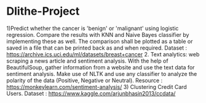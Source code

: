 # Dlithe-Project
1)Predict
whether the cancer is 'benign' or 'malignant' using logistic regression. Compare the results with KNN and Naive Bayes classifier by implementing these as well. The comparison shall be plotted as a table or saved in a file that can be printed back as and when required.  Dataset : https://archive.ics.uci.edu/ml/datasets/breast+cancer
2. Text analytics: web scraping a news article and sentiment analysis. With the help of BeautifulSoup,
gather information from a website and use the text data for sentiment analysis. Make use of NLTK and use any classifier to analyze the polarity of the data (Positive, Negative or Neutral). Resource : https://monkeylearn.com/sentiment-analysis/
3) Clustering Credit Card
Users. Dataset : https://www.kaggle.com/arjunbhasin2013/ccdata/
